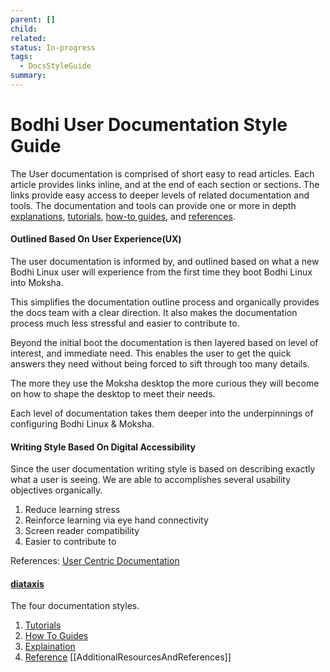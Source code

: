 ```yaml
---
parent: []
child: 
related: 
status: In-progress
tags:
  - DocsStyleGuide
summary:
---
```

# Bodhi User Documentation Style Guide

The User documentation is comprised of short easy to read articles. Each article provides links inline, and at the end of each section or sections. 
The links provide easy access to deeper levels of related documentation and tools.
The documentation and tools can provide one or more in depth [explanations](https://diataxis.fr/explanation/#explanation), [tutorials](https://diataxis.fr/tutorials/#tutorials), [how-to guides](https://diataxis.fr/how-to-guides/#how-to), and [references](https://diataxis.fr/reference/#reference).
#### Outlined Based On User Experience(UX)
The user documentation is informed by, and outlined based on what a new Bodhi Linux user will experience from the first time they boot Bodhi Linux into Moksha. 

This simplifies the documentation outline process and organically provides the docs team with a clear direction. It also makes the documentation process much less stressful and easier to contribute to.

Beyond the initial boot the documentation is then layered based on level of interest, and immediate need. This enables the user to get the quick answers they need without being forced to sift through too many details. 

The more they use the Moksha desktop the more curious they will become on how to shape the desktop to meet their needs. 

Each level of documentation takes them deeper into the underpinnings of configuring Bodhi Linux & Moksha. 
#### Writing Style Based On Digital Accessibility
Since the user documentation writing style is based on describing exactly what a user is seeing. We are able to accomplishes several usability objectives organically. 
1. Reduce learning stress
2. Reinforce learning via eye hand connectivity
3. Screen reader compatibility
4. Easier to contribute to

References: 
[User Centric Documentation](https://medium.com/softserve-technical-communication/user-centric-documentation-creating-engaging-and-accessible-content-7212ce9913b3)
#### [diataxis](https://diataxis.fr)
The four documentation styles.
1. [Tutorials](https://diataxis.fr/tutorials/#tutorials)
2. [How To Guides](https://diataxis.fr/how-to-guides/#how-to)
3. [Explaination](https://diataxis.fr/explanation/#explanation)
4. [Reference](https://diataxis.fr/reference/#reference)
[[AdditionalResourcesAndReferences]]



